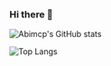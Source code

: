 ### Hi there 👋


![Abimcp's GitHub stats](https://github-readme-stats.vercel.app/api?username=Abimcp&how_icons=true&theme=shades-of-purple)

![Top Langs](https://github-readme-stats.vercel.app/api/top-langs/?username=Abimcp&layout=compact&theme=outrun)


<!-- let name = Abigail McLeod-Peck;
let occupation = Trainee Fullstack Developer at Futureproof;
let hobbies = [Reading, Baking, Gaming]; -->

<!-- 💻 Techs, Languages & Tools I use
JS  HTML-5   CSS   Java   SQL   python   React   Express  nodejs   Jest 

My most used languages👇
Abi's Langs Stats

- 🔭 I’m currently working on The Futureproof Full Stack Developer Bootcamp
- 🌱 I’m currently learning SQL
- 👯 I’m looking to collaborate on 
- 🤔 I’m looking for help with ...
- 💬 Ask me about ...
- 📫 How to reach me: ...
- 😄 Pronouns: She / Her...
- ⚡ Fun fact: ...
 --> 

